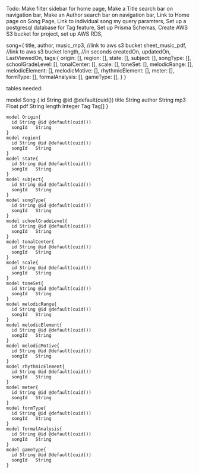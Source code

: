 Todo: 
Make filter sidebar for home page,
Make a Title search bar on navigation bar,
Make an Author search bar on navigation bar,
Link to Home page on Song Page,
Link to individual song my query paramters,
Set up a postgresql database for Tag feature,
Set up Prisma Schemas,
Create AWS S3 bucket for project,
set up AWS RDS,

song={
  title,
  author,
  music_mp3, //link to aws s3 bucket
  sheet_music_pdf, //link to aws s3 bucket
  length, //in seconds
  createdOn,
  updatedOn,
  LastViewedOn,
  tags:{
    origin: [],
    region: [],
    state: [],
    subject: [],
    songType: [],
    schoolGradeLevel: [],
    tonalCenter: [],
    scale: [],
    toneSet: [],
    melodicRange: [],
    melodicElement: [],
    melodicMotive: [],
    rhythmicElement: [],
    meter: [],
    formType: [],
    formalAnalysis: [],
    gameType: [],
  }
}



tables needed:

model Song {
  id        String     @id @default(cuid())
  title     String
  author    String
  mp3       Float
  pdf       String
  length    Integer
  Tag       Tag[]
}




    model Origin{
      id String @id @default(cuid())
      songId   String
    }
    model region{
      id String @id @default(cuid())
      songId   String
    }
    model state{
      id String @id @default(cuid())
      songId   String
    }
    model subject{
      id String @id @default(cuid())
      songId   String
    }
    model songType{
      id String @id @default(cuid())
      songId   String
    }
    model schoolGradeLevel{
      id String @id @default(cuid())
      songId   String
    }
    model tonalCenter{
      id String @id @default(cuid())
      songId   String
    }
    model scale{
      id String @id @default(cuid())
      songId   String
    }
    model toneSet{
      id String @id @default(cuid())
      songId   String
    }
    model melodicRange{
      id String @id @default(cuid())
      songId   String
    }
    model melodicElement{
      id String @id @default(cuid())
      songId   String
    }
    model melodicMotive{
      id String @id @default(cuid())
      songId   String
    }
    model rhythmicElement{
      id String @id @default(cuid())
      songId   String
    }
    model meter{
      id String @id @default(cuid())
      songId   String
    }
    model formType{
      id String @id @default(cuid())
      songId   String
    }
    model formalAnalysis{
      id String @id @default(cuid())
      songId   String
    }
    model gameType{
      id String @id @default(cuid())
      songId   String
    }